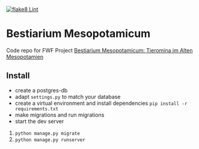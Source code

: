 [![flake8 Lint](https://github.com/acdh-oeaw/bestiarium/actions/workflows/lint.yml/badge.svg)](https://github.com/acdh-oeaw/bestiarium/actions/workflows/lint.yml)

# Bestiarium Mesopotamicum

Code repo for FWF Project [Bestiarium Mesopotamicum: Tieromina im Alten Mesopotamien](https://pf.fwf.ac.at/de/wissenschaft-konkret/project-finder/42881)


## Install

* create a postgres-db
* adapt `settings.py` to match your database
* create a virtual environment and install dependencies `pip install -r requirements.txt`
* make migrations and run migrations
* start the dev server

1. `python manage.py migrate`
1. `python manage.py runserver`
